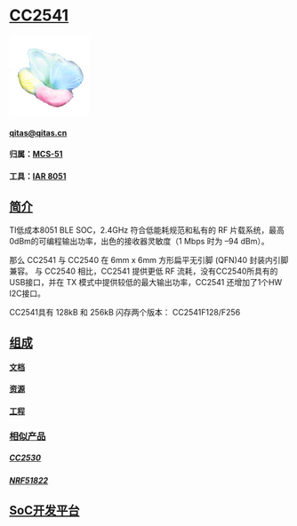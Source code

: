﻿# [CC2541](https://github.com/sochub/CC2541) 

[![sites](SoC/SoC.png)](http://www.qitas.cn) 

####  qitas@qitas.cn

#### 归属：[MCS-51](https://github.com/sochub/MCS-51) 
#### 工具：[IAR 8051](https://www.iar.com/iar-embedded-workbench/#!?architecture=8051) 

## [简介](http://www.ti.com.cn/product/cn/CC2541)

TI低成本8051 BLE SOC，2.4GHz 符合低能耗规范和私有的 RF 片载系统，最高0dBm的可编程输出功率，出色的接收器灵敏度（1 Mbps 时为 –94 dBm）。

那么 CC2541 与 CC2540 在 6mm x 6mm 方形扁平无引脚 (QFN)40 封装内引脚兼容。 
与 CC2540 相比，CC2541 提供更低 RF 流耗，没有CC2540所具有的USB接口，并在 TX 模式中提供较低的最大输出功率，CC2541 还增加了1个HW I2C接口。

CC2541具有 128kB 和 256kB 闪存两个版本： CC2541F128/F256

## [组成](https://github.com/sochub/CC2541)

#### [文档](docs/)

#### [资源](src/)

#### [工程](project/)


### [相似产品](https://github.com/sochub/CC2541)

##### [CC2530](https://github.com/sochub/CC2530)
##### [NRF51822](https://github.com/sochub/NRF51822)


##  [SoC开发平台](http://www.qitas.cn)  

